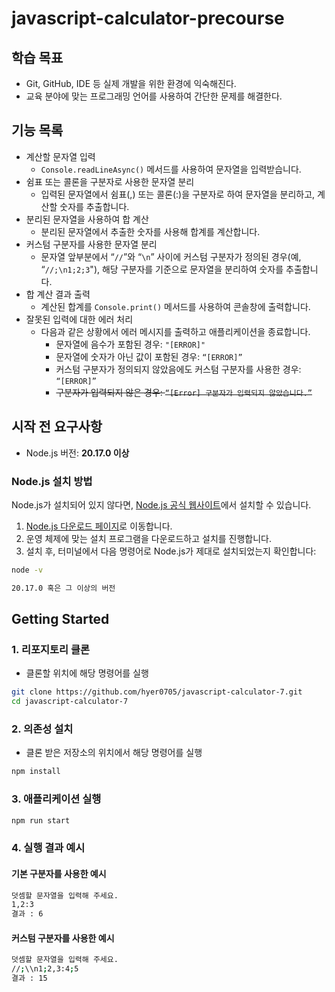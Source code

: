 # javascript-calculator-precourse

## 학습 목표

- Git, GitHub, IDE 등 실제 개발을 위한 환경에 익숙해진다.
- 교육 분야에 맞는 프로그래밍 언어를 사용하여 간단한 문제를 해결한다.

## 기능 목록

- 계산할 문자열 입력
  - `Console.readLineAsync()` 메서드를 사용하여 문자열을 입력받습니다.
- 쉼표 또는 콜론을 구분자로 사용한 문자열 분리
  - 입력된 문자열에서 쉼표(,) 또는 콜론(:)을 구분자로 하여 문자열을 분리하고, 계산할 숫자를 추출합니다.
- 분리된 문자열을 사용하여 합 계산
  - 분리된 문자열에서 추출한 숫자를 사용해 합계를 계산합니다.
- 커스텀 구분자를 사용한 문자열 분리
  - 문자열 앞부분에서 “`//`”와 “`\n`” 사이에 커스텀 구분자가 정의된 경우(예, “`//;\n1;2;3`"), 해당 구분자를 기준으로 문자열을 분리하여 숫자를 추출합니다.
- 합 계산 결과 출력
  - 계산된 합계를 `Console.print()` 메서드를 사용하여 콘솔창에 출력합니다.
- 잘못된 입력에 대한 에러 처리
  - 다음과 같은 상황에서 에러 메시지를 출력하고 애플리케이션을 종료합니다.
    - 문자열에 음수가 포함된 경우: `"[ERROR]"`
    - 문자열에 숫자가 아닌 값이 포함된 경우: `“[ERROR]”`
    - 커스텀 구분자가 정의되지 않았음에도 커스텀 구분자를 사용한 경우: `“[ERROR]”`
    - ~~구분자가 입력되지 않은 경우: `“[Error] 구분자가 입력되지 않았습니다.”`~~

## 시작 전 요구사항

- Node.js 버전: **20.17.0 이상**

### Node.js 설치 방법

Node.js가 설치되어 있지 않다면, [Node.js 공식 웹사이트](https://nodejs.org/)에서 설치할 수 있습니다.

1. [Node.js 다운로드 페이지](https://nodejs.org/en/download/prebuilt-installer)로 이동합니다.
2. 운영 체제에 맞는 설치 프로그램을 다운로드하고 설치를 진행합니다.
3. 설치 후, 터미널에서 다음 명령어로 Node.js가 제대로 설치되었는지 확인합니다:

```bash
node -v

20.17.0 혹은 그 이상의 버전
```

## Getting Started

### 1. 리포지토리 클론

- 클론할 위치에 해당 명령어를 실행

```bash
git clone https://github.com/hyer0705/javascript-calculator-7.git
cd javascript-calculator-7
```

### 2. 의존성 설치

- 클론 받은 저장소의 위치에서 해당 명령어를 실행

```bash
npm install
```

### 3. 애플리케이션 실행

```bash
npm run start
```

### 4. 실행 결과 예시

#### 기본 구분자를 사용한 예시

```bash
덧셈할 문자열을 입력해 주세요.
1,2:3
결과 : 6
```

#### 커스텀 구분자를 사용한 예시

```bash
덧셈할 문자열을 입력해 주세요.
//;\\n1;2,3:4;5
결과 : 15
```
